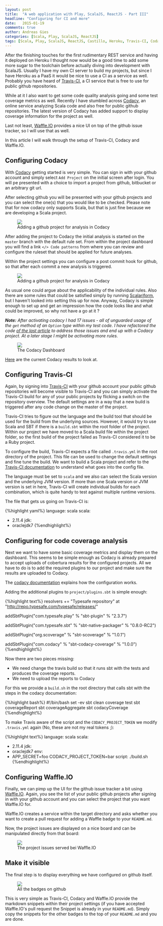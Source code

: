 ```yaml
---
layout: post
title:  "A web application with Play, ScalaJS, ReactJS - Part III"
headline: "Configuring for CI and more"
date:   2015-01-19
comments: true
author: Andreas Gies
categories: [Scala, Play, ScalaJS, ReactJS]
tags: [Scala, Play, ScalaJS, ReactJS, Castillo, Heroku, Travis-CI, Codacy, Waffle.IO]
---
```


After the finishing touches for the first rudimentary REST service and having it deployed on Heroku I thought now would 
be a good time to add some more sugar to the toolchain before actually diving into development with ScalaJS. Usually I 
have my own CI server to build my projects, but since I have Heroku as a PaaS it would be nice to use a CI as a service 
as well. Probably you have heard of [Travis-CI](http://travis-ci.org), a CI service that is free to use for public 
github repositories. 

While at it I also want to get some code quality analysis going and some test coverage metrics as well. Recently I have 
stumbled across [Codacy](http://www.codacy.com), an online service analyzing Scala code and also free for public github 
repositories. The latest version of Codacy has added support to display coverage information for the project as well.
 
Last not least, [Waffle.IO](http://waffle.io) provides a nice UI on top of the github issue tracker, so I will use that
as well. 

In this article I will walk through the setup of Travis-CI, Codacy and Waffle.IO. 

## Configuring Codacy

With [Codacy](http://codacy.com) getting started is very simple. You can sign in with your github account and simply 
select `Add Project` on the initial screen after login. You will pe presented with a choice to import a project from 
github, bitbucket or an arbitrary git url. 

After selecting github you will be presented with your github projects and you can select the one(s) that you would 
like to be checked. Please note that for now codacy only supports Scala, but that is just fine because we are developing 
a Scala project.
 
<figure>
	<img src="{{ site.url }}/images/{{ page.date | date: "%Y-%m-%d" }}/Codacy-Add-Project.png"></a>
	<figcaption>Adding a github project for analysis in Codacy</figcaption>
</figure>

After adding the project to Codacy the initial analysis is started on the `master` branch with the default rule set. 
From within the project dashboard you will find a link `</> Code patterns` from where you can review and configure the 
ruleset that should be applied for future analyses. 

Within the project settings you can configure a post commit hook for github, so that after each commit a new analysis 
is triggered. 

<figure>
	<img src="{{ site.url }}/images/{{ page.date | date: "%Y-%m-%d" }}/Codacy-Git-Hook.png"></a>
	<figcaption>Adding a github project for analysis in Codacy</figcaption>
</figure>

As usual one could argue about the applicability of the individual rules. Also there are some rules that could be satisfied 
simply by running [Scalariform](https://github.com/mdr/scalariform), but I haven't looked into setting this up for now.
Anyway, Codacy is simple enough to set up and get an impression how the code looks like and what could be improved, so 
why not have a go at it ?

_**Note:** After activating codacy I had 17 issues - all of unguarded usage of the `get` method of an `Option` type within my
test code. I have refactored the code [of the last article](https://github.com/CastilloSanRafael/castillo/tree/02_BusinessObject)
to address those issues and end up with a Codacy project. At a later stage I might be activating more rules._

<figure>
	<img src="{{ site.url }}/images/{{ page.date | date: "%Y-%m-%d" }}/Codacy-Results.png"></a>
	<figcaption>The Codacy Dashboard</figcaption>
</figure>


[Here](https://www.codacy.com/public/andreas_3098/castillo_2/dashboard) are the current Codacy results to look at.

## Configuring Travis-CI

Again, by signing into [Travis-CI](https://travis-ci.org) with your github account your public github repositories will 
become visible to Travis-CI and you can simply activate the Travis-CI build for any of your public projects by
flicking a switch on the repository overview. The default settings are in a way that a new build is triggered after
any code change on the master of the project.

Travis-CI tries to figure out the language and the build tool that should be used for the build from the underlying 
sources. However, it would try to use Scala and SBT if there is a `build.sbt` within the root folder of the project. 
Within our project we have moved to a Scala build file within the project folder, so the first build of the project 
failed as Travis-CI considered it to be a Ruby project. 

To configure the build, Travis-CI expects a file called `.travis.yml` in the root directory of the project. This file 
can be used to change the default settings and fine tune the build. We want to build a Scala project and refer to the 
[Travis-CI documentation](http://docs.travis-ci.com/user/languages/scala/) to understand what goes into the config file. 
 
The language must be set to `scala` and we also can select the Scala version and the underlying JVM version. If more
than one Scala version or JVM version is set in here, Travis-CI will create individual builds for each combination, 
which is quite handy to test against multiple runtime versions. 

The file that gets us going on Travis-CI is:

{%highlight yaml%}
language: scala
scala:
  - 2.11.4
jdk:
  - oraclejdk7
{%endhighlight%}

## Configuring for code coverage analysis

Next we want to have some basic coverage metrics and display them on the dashboard. This seems to be simple enough as 
Codacy is already prepared to accept uploads of cobertura results for the configured projects. All we have to do is to 
add the required plugins to our project and make sure the results are uploaded to Codacy. 

The [codacy documentation](https://www.codacy.com/docs?page=coverage) explains how the configuration works. 

Adding the additional plugins to `project/plugins.sbt` is simple enough: 

{%highlight text%}
resolvers += "Typesafe repository" at "http://repo.typesafe.com/typesafe/releases/"

addSbtPlugin("com.typesafe.play" % "sbt-plugin" % "2.3.7")

addSbtPlugin("com.typesafe.sbt" % "sbt-native-packager" % "0.8.0-RC2")

addSbtPlugin("org.scoverage" % "sbt-scoverage" % "1.0.1")

addSbtPlugin("com.codacy" % "sbt-codacy-coverage" % "1.0.0")
{%endhighlight%}

Now there are two pieces missing: 

 * We need change the travis build so that it runs sbt with the tests and produces the coverage reports. 
 * We need to upload the reports to Codacy
 
For this we provide a `build.sh` in the root directory that calls sbt with the steps in the codacy documentation:

{%highlight bash%}
#!/bin/bash
set -ev
sbt clean coverage test
sbt coverageReport
sbt coverageAggregate
sbt codacyCoverage
{%endhighlight%}

To make Travis aware of the script and the `CODACY_PROJECT_TOKEN` we modify `.travis.yml` again (No, these are not my 
real tokens ;):

{%highlight text%}
language: scala
scala:
  - 2.11.4
jdk:
  - oraclejdk7
env:
  - APP_SECRET=foo CODACY_PROJECT_TOKEN=bar
script: ./build.sh
{%endhighlight%}

## Configuring Waffle.IO

Finally, we can pimp up the UI for the github issue tracker a bit using [Waffle.IO](http://waffle.io). Again, you see the 
list of your public github projects after signing in with your github account and you can select the project that you 
want Waffle.IO for. 

Waffle.IO creates a service within the target directory and asks whether you want to create a pull request for adding 
a Waffle badge to your `README.md`. 

Now, the project issues are displayed on a nice board and can be manipulated directly from that board:

<figure>
	<img src="{{ site.url }}/images/{{ page.date | date: "%Y-%m-%d" }}/Waffle.png"></a>
	<figcaption>The project issues served bei Waffle.IO</figcaption>
</figure>

## Make it visible 

The final step is to display everything we have configured on github itself. 

<figure>
	<img src="{{ site.url }}/images/{{ page.date | date: "%Y-%m-%d" }}/Badges.png"></a>
	<figcaption>All the badges on github</figcaption>
</figure>

This is very simple as Travis-CI, Codacy and Waffle.IO provide the markdown snippets within their project settings (if 
you have accepted Waffle.IO's pull request the Snippet is already in your `README.md`). Simply copy the snippets for the 
other badges to the top of your `README.md` and you are done.